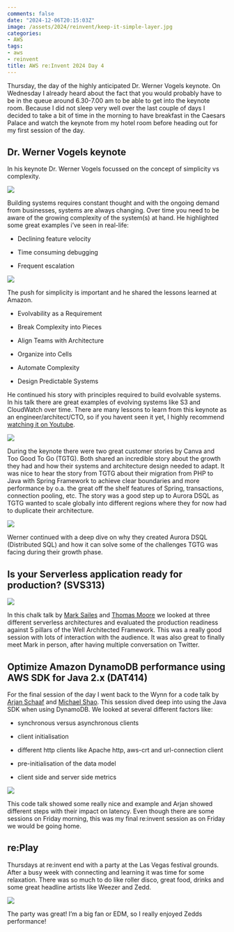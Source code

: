 ```yaml
---
comments: false
date: "2024-12-06T20:15:03Z"
image: /assets/2024/reinvent/keep-it-simple-layer.jpg
categories:
- AWS
tags:
- aws
- reinvent
title: AWS re:Invent 2024 Day 4
---
```


Thursday, the day of the highly anticipated Dr. Werner Vogels keynote. On Wednesday I already heard about the fact that you would probably have to be in the queue around 6.30-7.00 am to be able to get into the keynote room. Because I did not sleep very well over the last couple of days I decided to take a bit of time in the morning to have breakfast in the Caesars Palace and watch the keynote from my hotel room before heading out for my first session of the day.

## Dr. Werner Vogels keynote

In his keynote Dr. Werner Vogels focussed on the concept of simplicity vs complexity.

![](https://cdn.hashnode.com/res/hashnode/image/upload/v1733759162831/462da8ca-ce43-439e-bbba-c2b8467d1be6.png)

Building systems requires constant thought and with the ongoing demand from businesses, systems are always changing. Over time you need to be aware of the growing complexity of the system(s) at hand. He highlighted some great examples i’ve seen in real-life:

* Declining feature velocity
    
* Time consuming debugging
    
* Frequent escalation
    

![](https://cdn.hashnode.com/res/hashnode/image/upload/v1733759261340/6e9c0c86-886f-407a-bece-8a8e5fa1c47b.png)

The push for simplicity is important and he shared the lessons learned at Amazon.

* Evolvability as a Requirement
    
* Break Complexity into Pieces
    
* Align Teams with Architecture
    
* Organize into Cells
    
* Automate Complexity
    
* Design Predictable Systems
    

He continued his story with principles required to build evolvable systems. In his talk there are great examples of evolving systems like S3 and CloudWatch over time. There are many lessons to learn from this keynote as an engineer/architect/CTO, so if you havent seen it yet, I highly recommend [watching it on Youtube](https://www.youtube.com/watch?v=aim5x73crbM).

![](https://cdn.hashnode.com/res/hashnode/image/upload/v1733759600130/b9dd6e59-af3a-4df3-8541-fde3ce1971a0.png)

During the keynote there were two great customer stories by Canva and Too Good To Go (TGTG). Both shared an incredible story about the growth they had and how their systems and architecture design needed to adapt. It was nice to hear the story from TGTG about their migration from PHP to Java with Spring Framework to achieve clear boundaries and more performance by o.a. the great off the shelf features of Spring, transactions, connection pooling, etc. The story was a good step up to Aurora DSQL as TGTG wanted to scale globally into different regions where they for now had to duplicate their architecture.

![](https://cdn.hashnode.com/res/hashnode/image/upload/v1733760283585/225375b8-d98d-4a87-8082-4823d0c7f836.png)

Werner continued with a deep dive on why they created Aurora DSQL (Distributed SQL) and how it can solve some of the challenges TGTG was facing during their growth phase.

## Is your Serverless application ready for production? (SVS313)

![](https://cdn.hashnode.com/res/hashnode/image/upload/v1733760668271/8ae9961e-de7e-4157-9daa-8b25eef7f8aa.jpeg)

In this chalk talk by [Mark Sailes](https://sailes.co.uk) and [Thomas Moore](https://tmmr.uk) we looked at three different serverless architectures and evaluated the production readiness against 5 pillars of the Well Architected Framework. This was a really good session with lots of interaction with the audience. It was also great to finally meet Mark in person, after having multiple conversation on Twitter.

## Optimize Amazon DynamoDB performance using AWS SDK for Java 2.x (DAT414)

For the final session of the day I went back to the Wynn for a code talk by [Arjan Schaaf](https://x.com/arjanschaaf) and [Michael Shao](https://michaelshao.com/). This session dived deep into using the Java SDK when using DynamoDB. We looked at several different factors like:

* synchronous versus asynchronous clients
    
* client initialisation
    
* different http clients like Apache http, aws-crt and url-connection client
    
* pre-initialisation of the data model
    
* client side and server side metrics
    

![](https://cdn.hashnode.com/res/hashnode/image/upload/v1733769027007/86d4dfcc-ba9e-465f-907e-5a61e01e56f2.jpeg)

This code talk showed some really nice and example and Arjan showed different steps with their impact on latency. Even though there are some sessions on Friday morning, this was my final re:invent session as on Friday we would be going home.

## re:Play

Thursdays at re:invent end with a party at the Las Vegas festival grounds. After a busy week with connecting and learning it was time for some relaxation. There was so much to do like roller disco, great food, drinks and some great headline artists like Weezer and Zedd.

![](https://cdn.hashnode.com/res/hashnode/image/upload/v1733769292063/b98bb515-9b78-4de1-a4d5-eef995200e96.jpeg)

The party was great! I’m a big fan or EDM, so I really enjoyed Zedds performance!


